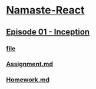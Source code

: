 # [Namaste-React](https://github.com/mohdarish4/Namaste-React)

## [Episode 01 - Inception](https://github.com/mohdarish4/Namaste-React/tree/main/Episode%2001%20-%20Inception)

### [file](https://github.com/mohdarish4/Namaste-React/tree/main/Episode%2001%20-%20Inception/file)

### [Assignment.md](https://github.com/mohdarish4/Namaste-React/blob/main/Episode%2001%20-%20Inception/Assignment.md)

### [Homework.md](https://github.com/mohdarish4/Namaste-React/blob/main/Episode%2001%20-%20Inception/Homework.md)


